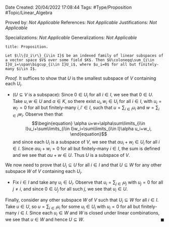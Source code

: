 <div class="topSpace"></div>

Date Created: 20/04/2022 17:08:44
Tags: #Type/Proposition #Topic/Linear_Algebra

Proved by: <i>Not Applicable</i>
References: <i>Not Applicable</i>
Justifications: <i>Not Applicable</i>

Specializations: <i>Not Applicable</i>
Generalizations: <i>Not Applicable</i>

``` ad-Proposition
title: Proposition.

Let $\l\{U_i\r\}_{i\in I}$ be an indexed family of linear subspaces of a vector space $V$ over some field $K$. Then $U\coloneqq\sum_{i\in I}U_i=\span\bigcup_{i\in I}U_i$, where $u_i=0$ for all but finitely-many $i\in I$.

```

<i>Proof.</i> It suffices to show that $U$ is the smallest subspace of $V$ containing each $U_i$.
* ($U\subseteq V$ is a subspace): Since $0\in U_i$ for all $i\in I$, we see that $0\in U$. Take $u,w\in U$ and $\alpha\in K$, so there exist $u_i,w_i\in U_i$ for all $i\in I$, with $u_i=w_{i'}=0$ for all but finitely-many $i,i'\in I$, such that $u=\sum_{i\in I}u_i$ and $w=\sum_{i\in I}w_i$. Observe then that
$$\begin{equation}
    \alpha u+w=\alpha\sum\limits_{i\in I}u_i+\sum\limits_{i\in I}w_i=\sum\limits_{i\in I}\alpha u_i+w_i,
\end{equation}$$
and since each $U_i$ is a subspace of $V$, we see that $\alpha u_i+w_i\in U_i$ for all $i\in I$. Since $\alpha u_i+w_i=0$ for all but finitely-many $i\in I$, the sum is defined and we see that $\alpha u+w\in U$. Thus $U$ is a subspace of $V$.

We now need to prove that $U_i\subseteq U$ for all $i\in I$ and that $U\subseteq W$ for any other subspace $W$ of $V$ containing each $U_i$.
* Fix $i\in I$ and take any $u_i\in U_i$. Observe that $u_i=\sum_{j\in I}u_j$ with $u_j=0$ for all $j\neq i$, and since $0\in U_j$ for all such $j$, we see that $u_i\in U$.

Finally, consider any other subspace $W$ of $V$ such that $U_i\subseteq W$ for all $i\in I$. Take $u\in U$, so $u=\sum_{i\in I}u_i$ for some $u_i\in U_i$ with $u_i=0$ for all but finitely-many $i\in I$. Since each $u_i\in W$ and $W$ is closed under linear combinations, we see that $u\in W$ and hence $U\subseteq W$.<span style="float:right;">$\blacksquare$</span>
